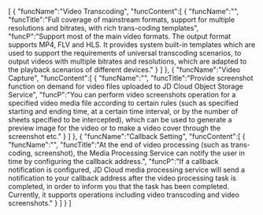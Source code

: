 [
	{
		"funcName":"Video Transcoding",
		"funcContent":[
			{
				"funcName":"",
				"funcTitle":"Full coverage of mainstream formats, support for multiple resolutions and bitrates, with rich trans-coding templates",
				"funcP":"Support most of the main video formats. The output format supports MP4, FLV and HLS. It provides system built-in templates which are used to support the requirements of universal transcoding scenarios, to output videos with multiple bitrates and resolutions, which are adapted to the playback scenarios of different devices."
			}
		]
	},
	{
		"funcName":"Video Capture",
		"funcContent":[
			{
				"funcName":"",
				"funcTitle":"Provide screenshot function on demand for video files uploaded to JD Cloud Object Storage Service",
				"funcP":"You can perform video screenshots operation for a specified video media file according to certain rules (such as specified starting and ending time, at a certain time interval, or by the number of sheets specified to be intercepted), which can be used to generate a preview image for the video or to make a video cover through the screenshot etc."
			}
		]
	},
	{
		"funcName":"Callback Setting",
		"funcContent":[
			{
				"funcName":"",
				"funcTitle":"At the end of video processing (such as trans-coding, screenshot), the Media Processing Service can notify the user in time by configuring the callback address.",
				"funcP":"If a callback notification is configured, JD Cloud media processing service will send a notification to your callback address after the video processing task is completed, in order to inform you that the task has been completed. Currently, it supports operations including video transcoding and video screenshots."
			}
		]
	}
]